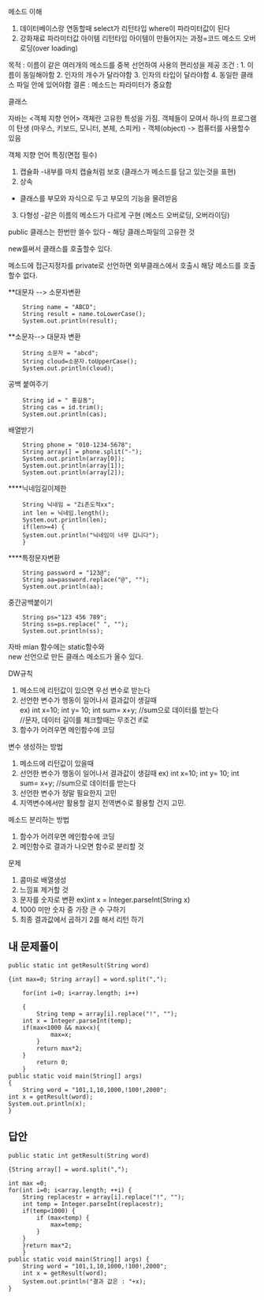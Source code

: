 메소드 이해

1. 데이터베이스랑 연동할때
    select가 리턴타입 where이 파라미터값이 된다
2. 강화재료 파라미터값 아이템 리턴타입
    아이템이 만들어지는 과정=코드
메소드 오버로딩(over loading)

목적 : 이름이 같은 여러개의 메소드를 중복 선언하여 사용의 편리성을 제공
조건 : 1. 이름이 동일해야함
       2. 인자의 개수가 달라야함
       3. 인자의 타입이 달라야함
       4. 동일한 클래스 파일 안에 있어야함
결론 : 메소드는 파라미터가 중요함


클래스

자바는 <객체 지향 언어>
객체란 고유한 특성을 가짐.
객체들이 모여서 하나의 프로그램이 탄생
(마우스, 키보드, 모니터, 본체, 스피커) - 객체(object)
-> 컴퓨터를 사용할수 있음

객체 지향 언어 특징(면접 필수)
1. 캡슐화
-내부를 마치 캡슐처럼 보호 (클래스가 메소드를 담고 있는것을 표현)
2. 상속
- 클래스를 부모와 자식으로 두고 부모의 기능을 물려받음
3. 다형성
-같은 이름의 메소드가 다르게 구현
(메소드 오버로딩, 오버라이딩)

public 클래스는 한번만 쓸수 있다 - 해당 클래스파일의 고유한 것

new를써서 클래스를 호출할수 있다.

메소드에 접근지정자를 private로 선언하면
외부클래스에서 호출시 해당 메소드를 호출할수 없다.

**대문자 --> 소문자변환
		
        String name = "ABCD";
		String result = name.toLowerCase();
		System.out.println(result);

**소문자--> 대문자 변환
		
        String 소문자 = "abcd";
		String cloud=소문자.toUpperCase();
		System.out.println(cloud);

공백 붙여주기
        
        String id = " 홍길동";
		String cas = id.trim();
		System.out.println(cas);

배열받기
        
        String phone = "010-1234-5678";
		String array[] = phone.split("-");
        System.out.println(array[0]);
		System.out.println(array[1]);
		System.out.println(array[2]);

****닉네임길이제한
        
        String 닉네임 = "Zi존도적xx";
		int len = 닉네임.length();
		System.out.println(len);
		if(len>=4) {
		System.out.println("닉네임이 너무 깁니다");
		}

****특정문자변환
        
        String password = "123@";
		String aa=password.replace("@", "");
		System.out.println(aa);

중간공백붙이기
        
        String ps="123 456 789";
		String ss=ps.replace(" ", "");
		System.out.println(ss);

자바 mian 함수에는 static함수와  
new 선언으로 만든 클래스 메소드가 올수 있다.  

DW규칙
1. 메소드에 리턴값이 있으면 우선 변수로 받는다
2. 선언한 변수가 행동이 일어나서 결과값이 생길때  
 ex) int x=10; int y= 10;
 int sum= x+y; //sum으로 데이터를 받는다  
//문자, 데이터 길이를 체크할때는 무조건 if로
3. 함수가 어려우면 메인함수에 코딩

변수 생성하는 방법  
1. 메소드에 리턴값이 있을때
2. 선언한 변수가 행동이 일어나서 결과값이 생길때
ex) int x=10; int y= 10;
 int sum= x+y; //sum으로 데이터를 받는다 
3. 선언한 변수가 정말 필요한지 고민
4. 지역변수에서만 활용할 걸지 전역변수로 활용할 건지 고민.

메소드 분리하는 방법
1. 함수가 어려우면 메인함수에 코딩
2. 메인함수로 결과가 나오면 함수로 분리할 것



문제

1. 콤마로 배열생성
2. 느낌표 제거할 것
3. 문자를 숫자로 변환 ex)int x = Integer.parseInt(String x)
4. 1000 미만 숫자 중 가장 큰 수 구하기
5. 최종 결과값에서 곱하기 2를 해서 리턴 하기

## 내 문제풀이


	public static int getResult(String word) 

  	{int max=0; String array[] = word.split(",");

		for(int i=0; i<array.length; i++)    
		  
		{
			String temp = array[i].replace("!", "");  
		int x = Integer.parseInt(temp);
		if(max<1000 && max<x){
				max=x;
			}	
			return max*2;
		} 
			return 0;
		}	
	public static void main(String[] args)   
	{
		String word = "101,1,10,1000,!100!,2000";
	int x = getResult(word);
	System.out.println(x);
	}

## 답안

	public static int getResult(String word)

	{String array[] = word.split(",");
	
	int max =0;
	for(int i=0; i<array.length; ++i) {
		String replacestr = array[i].replace("!", "");
		int temp = Integer.parseInt(replacestr);
		if(temp<1000) {
			if (max<temp) {
				max=temp;
			}
		}
		}return max*2;
		}
	public static void main(String[] args) {
		String word = "101,1,10,1000,!100!,2000";
		int x = getResult(word);
		System.out.println("결과 값은 : "+x);
	}